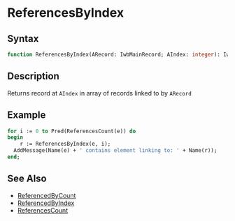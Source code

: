 # ReferencesByIndex

## Syntax

```pascal
function ReferencesByIndex(ARecord: IwbMainRecord; AIndex: integer): IwbMainRecord;
```

## Description

Returns record at `AIndex` in array of records linked to by `ARecord`

## Example

```pascal
for i := 0 to Pred(ReferencesCount(e)) do
begin
	r := ReferencesByIndex(e, i);
  AddMessage(Name(e) + ' contains element linking to: ' + Name(r));
end;
```

## See Also

- [ReferencedByCount](IwbMainRecord_ReferencedByCount.md)
- [ReferencedByIndex](IwbMainRecord_ReferencedByIndex.md)
- [ReferencesCount](IwbMainRecord_ReferencesCount.md)
